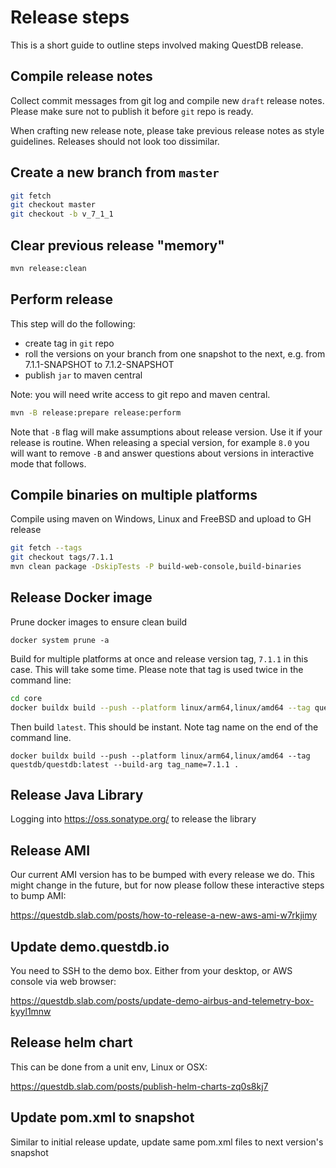 # Release steps

This is a short guide to outline steps involved making QuestDB release.

## Compile release notes

Collect commit messages from git log and compile new `draft` release notes.
Please make sure not to publish it before `git` repo is ready.

When crafting new release note, please take previous release notes as style
guidelines. Releases should not look too dissimilar.

## Create a new branch from `master`

```bash
git fetch
git checkout master
git checkout -b v_7_1_1
```

## Clear previous release "memory"

```bash
mvn release:clean
```

## Perform release

This step will do the following:
- create tag in `git` repo
- roll the versions on your branch from one snapshot to the next, e.g. from 7.1.1-SNAPSHOT to 7.1.2-SNAPSHOT
- publish `jar` to maven central

Note: you will need write access to git repo and maven central.

```bash
mvn -B release:prepare release:perform
```

Note that `-B` flag will make assumptions about release version. Use it if your release is routine. When releasing
a special version, for example `8.0` you will want to remove `-B` and answer questions about versions in interactive
mode that follows.

## Compile binaries on multiple platforms

Compile using maven on Windows, Linux and FreeBSD and upload to GH release

```bash
git fetch --tags
git checkout tags/7.1.1
mvn clean package -DskipTests -P build-web-console,build-binaries
```

## Release Docker image

Prune docker images to ensure clean build

```
docker system prune -a
```

Build for multiple platforms at once and release version tag, `7.1.1` in this
case. This will take some time. Please note that tag is used twice in the command line:

```bash
cd core
docker buildx build --push --platform linux/arm64,linux/amd64 --tag questdb/questdb:7.1.1 --build-arg tag_name=7.1.1 .
```

Then build `latest`. This should be instant. Note tag name on the end of the command line.

```
docker buildx build --push --platform linux/arm64,linux/amd64 --tag questdb/questdb:latest --build-arg tag_name=7.1.1 .
```

## Release Java Library

Logging into https://oss.sonatype.org/ to release the library

## Release AMI

Our current AMI version has to be bumped with every release we do. This might change in the future, but for now
please follow these interactive steps to bump AMI:

https://questdb.slab.com/posts/how-to-release-a-new-aws-ami-w7rkjimy

## Update demo.questdb.io

You need to SSH to the demo box. Either from your desktop, or AWS console via web browser:

https://questdb.slab.com/posts/update-demo-airbus-and-telemetry-box-kyyl1mnw

## Release helm chart

This can be done from a unit env, Linux or OSX:

https://questdb.slab.com/posts/publish-helm-charts-zq0s8kj7

## Update pom.xml to snapshot

Similar to initial release update, update same pom.xml files to next version's
snapshot
